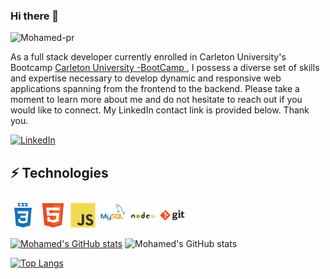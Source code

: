 

### Hi there 👋



<img width="499" alt="Mohamed-pr" src="https://user-images.githubusercontent.com/118404373/227074301-5ee8f658-5bdb-4108-9904-63bb1b89e1a7.png">

As a full stack developer currently enrolled in Carleton University's Bootcamp [Carleton University -BootCamp ](https://bootcamp.carleton.ca/coding/landing/?s=Google-Brand&dki=Learn%20Coding%20and%20More%20Online&pkw=carleton%20coding&pcrid=453959195431&pmt=e&utm_source=google&utm_medium=cpc&utm_campaign=GGL%7CCARLETON-UNIVERSITY%7CSEM%7CCODING%7C-%7COFL%7CTIER-1%7CALL%7CBRD%7CEXACT%7CCore%7CGeneral&utm_term=carleton%20coding&s=google&k=carleton%20coding&utm_adgroupid=107682853084&utm_locationphysicalms=9000673&utm_matchtype=e&utm_network=g&utm_device=c&utm_content=453959195431&utm_placement=&gclid=EAIaIQobChMIzdmf6qHh_QIVoROtBh28KAs5EAAYASAAEgLH9fD_BwE&gclsrc=aw.ds), I possess a diverse set of skills and expertise necessary to develop dynamic and responsive web applications spanning from the frontend to the backend. Please take a moment to learn more about me and do not hesitate to reach out if you would like to connect. My LinkedIn contact link is provided below. Thank you. 

[![LinkedIn](https://img.shields.io/badge/-LinkedIn-blue?style=flat-square&logo=Linkedin&logoColor=white&link=https://www.linkedin.com/in/mohamed--abdullahi/)](https://www.linkedin.com/in/mohamed--abdullahi/)


## ⚡ Technologies

<div>
  <img src="https://github.com/devicons/devicon/blob/master/icons/css3/css3-plain-wordmark.svg"  title="CSS3" alt="CSS" width="40" height="40"/>&nbsp;
  <img src="https://github.com/devicons/devicon/blob/master/icons/html5/html5-original.svg" title="HTML5" alt="HTML" width="40" height="40"/>&nbsp;
  <img src="https://github.com/devicons/devicon/blob/master/icons/javascript/javascript-original.svg" title="JavaScript" alt="JavaScript" width="40" height="40"/>&nbsp;
  <img src="https://github.com/devicons/devicon/blob/master/icons/mysql/mysql-original-wordmark.svg" title="MySQL"  alt="MySQL" width="40" height=50"/>&nbsp;
  <img src="https://github.com/devicons/devicon/blob/master/icons/nodejs/nodejs-original-wordmark.svg" title="NodeJS" alt="NodeJS" width="40" height="40"/>&nbsp;
  <img src="https://github.com/devicons/devicon/blob/master/icons/git/git-original-wordmark.svg" title="Git" **alt="Git" width="40" height="40"/>&nbsp;
</div>

[![Mohamed's GitHub stats](https://github-readme-stats.vercel.app/api?username=MohamedAbdullahi2)](https://github.com/MohamedAbdullahi2/github-readme-stats)
![Mohamed's GitHub stats](https://github-readme-stats.vercel.app/api?username=MohamedAbdullahi2&show_icons=true&theme=radical)  
                                                                                                                                               
                                                                                                                                               
[![Top Langs](https://github-readme-stats.vercel.app/api/top-langs/?username=MohamedAbdullahi2&hide_progress=true)](https://github.com/MohamedAbdullahi2/github-readme-stats)                                                                                                                                               
                                                                                                                                               
